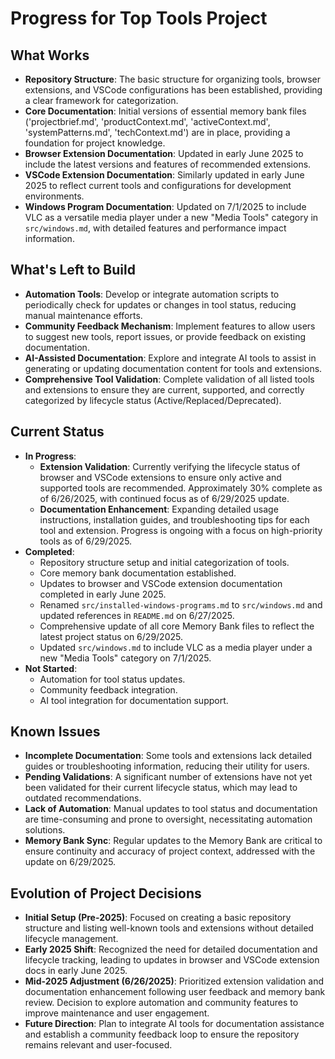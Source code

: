 # Progress for Top Tools Project

## What Works

- **Repository Structure**: The basic structure for organizing tools, browser extensions, and VSCode configurations has
  been established, providing a clear framework for categorization.
- **Core Documentation**: Initial versions of essential memory bank files ('projectbrief.md', 'productContext.md',
  'activeContext.md', 'systemPatterns.md', 'techContext.md') are in place, providing a foundation for project knowledge.
- **Browser Extension Documentation**: Updated in early June 2025 to include the latest versions and features of
  recommended extensions.
- **VSCode Extension Documentation**: Similarly updated in early June 2025 to reflect current tools and configurations
  for development environments.
- **Windows Program Documentation**: Updated on 7/1/2025 to include VLC as a versatile media player under a new "Media
  Tools" category in `src/windows.md`, with detailed features and performance impact information.

## What's Left to Build

- **Automation Tools**: Develop or integrate automation scripts to periodically check for updates or changes in tool
  status, reducing manual maintenance efforts.
- **Community Feedback Mechanism**: Implement features to allow users to suggest new tools, report issues, or provide
  feedback on existing documentation.
- **AI-Assisted Documentation**: Explore and integrate AI tools to assist in generating or updating documentation
  content for tools and extensions.
- **Comprehensive Tool Validation**: Complete validation of all listed tools and extensions to ensure they are current,
  supported, and correctly categorized by lifecycle status (Active/Replaced/Deprecated).

## Current Status

- **In Progress**:
  - **Extension Validation**: Currently verifying the lifecycle status of browser and VSCode extensions to ensure only
    active and supported tools are recommended. Approximately 30% complete as of 6/26/2025, with continued focus as of
    6/29/2025 update.
  - **Documentation Enhancement**: Expanding detailed usage instructions, installation guides, and troubleshooting tips
    for each tool and extension. Progress is ongoing with a focus on high-priority tools as of 6/29/2025.
- **Completed**:
  - Repository structure setup and initial categorization of tools.
  - Core memory bank documentation established.
  - Updates to browser and VSCode extension documentation completed in early June 2025.
  - Renamed `src/installed-windows-programs.md` to `src/windows.md` and updated references in `README.md` on 6/27/2025.
  - Comprehensive update of all core Memory Bank files to reflect the latest project status on 6/29/2025.
  - Updated `src/windows.md` to include VLC as a media player under a new "Media Tools" category on 7/1/2025.
- **Not Started**:
  - Automation for tool status updates.
  - Community feedback integration.
  - AI tool integration for documentation support.

## Known Issues

- **Incomplete Documentation**: Some tools and extensions lack detailed guides or troubleshooting information, reducing
  their utility for users.
- **Pending Validations**: A significant number of extensions have not yet been validated for their current lifecycle
  status, which may lead to outdated recommendations.
- **Lack of Automation**: Manual updates to tool status and documentation are time-consuming and prone to oversight,
  necessitating automation solutions.
- **Memory Bank Sync**: Regular updates to the Memory Bank are critical to ensure continuity and accuracy of project
  context, addressed with the update on 6/29/2025.

## Evolution of Project Decisions

- **Initial Setup (Pre-2025)**: Focused on creating a basic repository structure and listing well-known tools and
  extensions without detailed lifecycle management.
- **Early 2025 Shift**: Recognized the need for detailed documentation and lifecycle tracking, leading to updates in
  browser and VSCode extension docs in early June 2025.
- **Mid-2025 Adjustment (6/26/2025)**: Prioritized extension validation and documentation enhancement following user
  feedback and memory bank review. Decision to explore automation and community features to improve maintenance and user
  engagement.
- **Future Direction**: Plan to integrate AI tools for documentation assistance and establish a community feedback loop
  to ensure the repository remains relevant and user-focused.
